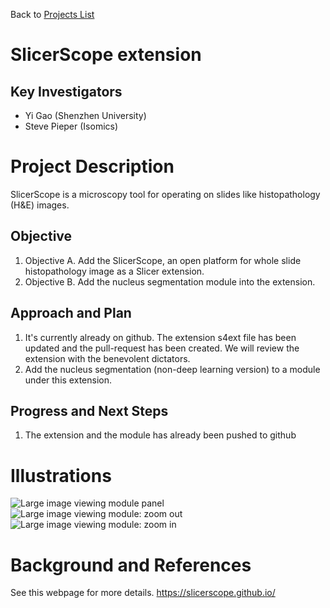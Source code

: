 Back to [Projects List](../../README.md#ProjectsList)

# SlicerScope extension

## Key Investigators

- Yi Gao (Shenzhen University)
- Steve Pieper (Isomics)

# Project Description

<!-- Add a short paragraph describing the project. -->
SlicerScope is a microscopy tool for operating on slides like histopathology (H&E) images.

## Objective

<!-- Describe here WHAT you would like to achieve (what you will have as end result). -->

1. Objective A. Add the SlicerScope, an open platform for whole slide histopathology image as a Slicer extension.
1. Objective B. Add the nucleus segmentation module into the extension.

## Approach and Plan

<!-- Describe here HOW you would like to achieve the objectives stated above. -->

1. It's currently already on github. The extension s4ext file has been updated and the pull-request has been created. We will review the extension with the benevolent dictators.
1. Add the nucleus segmentation (non-deep learning version) to a module under this extension.

## Progress and Next Steps

<!-- Update this section as you make progress, describing of what you have ACTUALLY DONE. If there are specific steps that you could not complete then you can describe them here, too. -->

1. The extension and the module has already been pushed to github

# Illustrations

<!-- Add pictures and links to videos that demonstrate what has been accomplished.
![Description of picture](Example2.jpg)
![Some more images](Example2.jpg)
-->

![Large image viewing module panel](https://user-images.githubusercontent.com/920557/174559913-77ccaee3-5063-4fa5-b562-dd1ad3b24236.png)
![Large image viewing module: zoom out](https://user-images.githubusercontent.com/89077084/174545844-83a5f601-32ca-4d88-b328-b3a0cba0e922.png)
![Large image viewing module: zoom in](https://user-images.githubusercontent.com/89077084/174545870-063ae0a8-2e3d-49bd-8d61-08ca19c5dbb6.png)

# Background and References

<!-- If you developed any software, include link to the source code repository. If possible, also add links to sample data, and to any relevant publications. -->

See this webpage for more details.
https://slicerscope.github.io/
